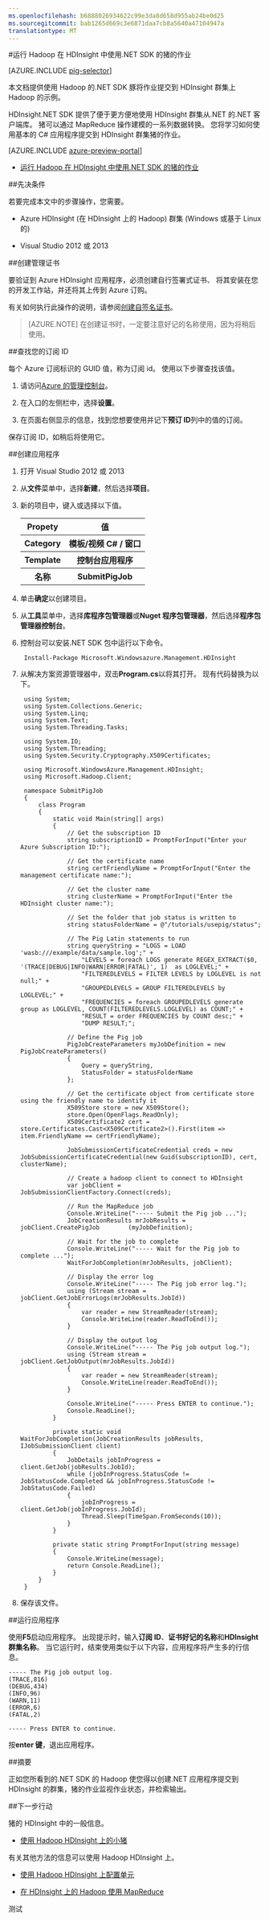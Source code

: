 ```yaml
---
ms.openlocfilehash: b6888026934622c99e3da8d658d955ab24be0d25
ms.sourcegitcommit: bab1265d669c3e6871daa7cb8a5640a47104947a
translationtype: MT
---
```

<properties
   pageTitle="猪的 Hadoop 使用.NET 中 HDInsight |Microsoft Azure"
   description="了解如何使用.NET SDK 的 Hadoop 猪将作业提交到在 HDInsight 上的 Hadoop。"
   services="hdinsight"
   documentationCenter=".net"
   authors="Blackmist"
   manager="paulettm"
   editor="cgronlun"/>

<tags
   ms.service="hdinsight"
   ms.devlang="dotnet"
   ms.topic="article"
   ms.tgt_pltfrm="na"
   ms.workload="big-data"
   ms.date="07/24/2015"
   ms.author="larryfr"/>

#运行 Hadoop 在 HDInsight 中使用.NET SDK 的猪的作业

[AZURE.INCLUDE [pig-selector](../../includes/hdinsight-selector-use-pig.md)]

本文档提供使用 Hadoop 的.NET SDK 豚将作业提交到 HDInsight 群集上 Hadoop 的示例。

HDInsight.NET SDK 提供了便于更方便地使用 HDInsight 群集从.NET 的.NET 客户端库。 猪可以通过 MapReduce 操作建模的一系列数据转换。 您将学习如何使用基本的 C# 应用程序提交到 HDInsight 群集猪的作业。

[AZURE.INCLUDE [azure-preview-portal](../../includes/hdinsight-azure-portal.md)]

* [运行 Hadoop 在 HDInsight 中使用.NET SDK 的猪的作业](hdinsight-hadoop-use-pig-dotnet-sdk.md)

##<a id="prereq"></a>先决条件

若要完成本文中的步骤操作，您需要。

* Azure HDInsight (在 HDInsight 上的 Hadoop) 群集 (Windows 或基于 Linux 的)

* Visual Studio 2012 或 2013

##<a id="certificate"></a>创建管理证书

要验证到 Azure HDInsight 应用程序，必须创建自行签署式证书、 将其安装在您的开发工作站，并还将其上传到 Azure 订购。

有关如何执行此操作的说明，请参阅[创建自签名证书](http://go.microsoft.com/fwlink/?LinkId=511138)。

> [AZURE.NOTE] 在创建证书时，一定要注意好记的名称使用，因为将稍后使用。

##<a id="subscriptionid"></a>查找您的订阅 ID

每个 Azure 订阅标识的 GUID 值，称为订阅 id。 使用以下步骤查找该值。

1. 请访问[Azure 的管理控制台](https://manage.windowsazure.com/)。

2. 在入口的左侧栏中，选择**设置**。

3. 在页面右侧显示的信息，找到您想要使用并记下**预订 ID**列中的值的订阅。

保存订阅 ID，如稍后将使用它。

##<a id="create"></a>创建应用程序

1. 打开 Visual Studio 2012 或 2013

2. 从**文件**菜单中，选择**新建**，然后选择**项目**。

3. 新的项目中，键入或选择以下值。

    <table>
    <tr>
    <th>Propety</th>
    <th>值</th>
    </tr>
    <tr>
    <th>Category</th>
    <th>模板/视频 C# / 窗口</th>
    </tr>
    <tr>
    <th>Template</th>
    <th>控制台应用程序</th>
    </tr>
    <tr>
    <th>名称</th>
    <th>SubmitPigJob</th>
    </tr>
    </table>

4. 单击**确定**以创建项目。

5. 从**工具**菜单中，选择**库程序包管理器**或**Nuget 程序包管理器**，然后选择**程序包管理器控制台**。

6. 控制台可以安装.NET SDK 包中运行以下命令。

        Install-Package Microsoft.Windowsazure.Management.HDInsight

7. 从解决方案资源管理器中，双击**Program.cs**以将其打开。 现有代码替换为以下。

        using System;
        using System.Collections.Generic;
        using System.Linq;
        using System.Text;
        using System.Threading.Tasks;

        using System.IO;
        using System.Threading;
        using System.Security.Cryptography.X509Certificates;

        using Microsoft.WindowsAzure.Management.HDInsight;
        using Microsoft.Hadoop.Client;

        namespace SubmitPigJob
        {
            class Program
            {
                static void Main(string[] args)
                {
                    // Get the subscription ID
                    string subscriptionID = PromptForInput("Enter your Azure Subscription ID:");

                    // Get the certificate name
                    string certFriendlyName = PromptForInput("Enter the management certificate name:");

                    // Get the cluster name
                    string clusterName = PromptForInput("Enter the HDInsight cluster name:");

                    // Set the folder that job status is written to
                    string statusFolderName = @"/tutorials/usepig/status";

                    // The Pig Latin statements to run
                    string queryString = "LOGS = LOAD 'wasb:///example/data/sample.log';" +
                        "LEVELS = foreach LOGS generate REGEX_EXTRACT($0, '(TRACE|DEBUG|INFO|WARN|ERROR|FATAL)', 1)  as LOGLEVEL;" +
                        "FILTEREDLEVELS = FILTER LEVELS by LOGLEVEL is not null;" +
                        "GROUPEDLEVELS = GROUP FILTEREDLEVELS by LOGLEVEL;" +
                        "FREQUENCIES = foreach GROUPEDLEVELS generate group as LOGLEVEL, COUNT(FILTEREDLEVELS.LOGLEVEL) as COUNT;" +
                        "RESULT = order FREQUENCIES by COUNT desc;" +
                        "DUMP RESULT;";

                    // Define the Pig job
                    PigJobCreateParameters myJobDefinition = new PigJobCreateParameters()
                    {
                        Query = queryString,
                        StatusFolder = statusFolderName
                    };

                    // Get the certificate object from certificate store using the friendly name to identify it
                    X509Store store = new X509Store();
                    store.Open(OpenFlags.ReadOnly);
                    X509Certificate2 cert = store.Certificates.Cast<X509Certificate2>().First(item => item.FriendlyName == certFriendlyName);

                    JobSubmissionCertificateCredential creds = new JobSubmissionCertificateCredential(new Guid(subscriptionID), cert, clusterName);

                    // Create a hadoop client to connect to HDInsight
                    var jobClient = JobSubmissionClientFactory.Connect(creds);

                    // Run the MapReduce job
                    Console.WriteLine("----- Submit the Pig job ...");
                    JobCreationResults mrJobResults = jobClient.CreatePigJob        (myJobDefinition);

                    // Wait for the job to complete
                    Console.WriteLine("----- Wait for the Pig job to complete ...");
                    WaitForJobCompletion(mrJobResults, jobClient);

                    // Display the error log
                    Console.WriteLine("----- The Pig job error log.");
                    using (Stream stream = jobClient.GetJobErrorLogs(mrJobResults.JobId))
                    {
                        var reader = new StreamReader(stream);
                        Console.WriteLine(reader.ReadToEnd());
                    }

                    // Display the output log
                    Console.WriteLine("----- The Pig job output log.");
                    using (Stream stream = jobClient.GetJobOutput(mrJobResults.JobId))
                    {
                        var reader = new StreamReader(stream);
                        Console.WriteLine(reader.ReadToEnd());
                    }

                    Console.WriteLine("----- Press ENTER to continue.");
                    Console.ReadLine();
                }

                private static void WaitForJobCompletion(JobCreationResults jobResults, IJobSubmissionClient client)
                {
                    JobDetails jobInProgress = client.GetJob(jobResults.JobId);
                    while (jobInProgress.StatusCode != JobStatusCode.Completed && jobInProgress.StatusCode != JobStatusCode.Failed)
                    {
                        jobInProgress = client.GetJob(jobInProgress.JobId);
                        Thread.Sleep(TimeSpan.FromSeconds(10));
                    }
                }

                private static string PromptForInput(string message)
                {
                    Console.WriteLine(message);
                    return Console.ReadLine();
                }
            }
        }


7. 保存该文件。

##<a id="run"></a>运行应用程序

使用**F5**启动应用程序。 出现提示时，输入**订阅 ID**、**证书好记的名称**和**HDInsight 群集名称**。 当它运行时，结束使用类似于以下内容，应用程序将产生多的行信息。

```
----- The Pig job output log.
(TRACE,816)
(DEBUG,434)
(INFO,96)
(WARN,11)
(ERROR,6)
(FATAL,2)

----- Press ENTER to continue.
```

按**enter 键**，退出应用程序。

##<a id="summary"></a>摘要

正如您所看到的.NET SDK 的 Hadoop 使您得以创建.NET 应用程序提交到 HDInsight 的群集，猪的作业监视作业状态，并检索输出。

##<a id="nextsteps"></a>下一步行动

猪的 HDInsight 中的一般信息。

* [使用 Hadoop HDInsight 上的小猪](hdinsight-use-pig.md)

有关其他方法的信息可以使用 Hadoop HDInsight 上。

* [使用 Hadoop HDInsight 上配置单元](hdinsight-use-hive.md)

* [在 HDInsight 上的 Hadoop 使用 MapReduce](hdinsight-use-mapreduce.md)

测试
